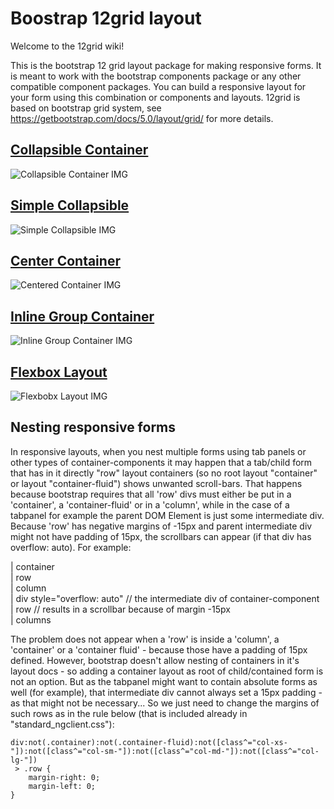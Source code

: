 # Boostrap 12grid layout

Welcome to the 12grid wiki!

This is the bootstrap 12 grid layout package for making responsive forms. It is meant to work with the bootstrap components package or any other compatible component packages. You can build a responsive layout for your form using this combination or components and layouts. 12grid is based on bootstrap grid system, see https://getbootstrap.com/docs/5.0/layout/grid/ for more details.

## [Collapsible Container](collapsible-container.md)

![Collapsible Container IMG](../../../../.gitbook/assets/2017-10-13\_1802.png)

## [Simple Collapsible](simple-collapsible.md)

![Simple Collapsible IMG](../../../../.gitbook/assets/2017-10-13\_1555.png)

## [Center Container](center-container.md)

![Centered Container IMG](../../../../.gitbook/assets/2017-10-13\_1814.png)

## [Inline Group Container](inline-group-container.md)

![Inline Group Container IMG](../../../../.gitbook/assets/2017-10-19\_1853.png)

## [Flexbox Layout](flexbox-layout.md)

![Flexbobx Layout IMG](../../../../.gitbook/assets/2017-10-19\_1044.png)

## Nesting responsive forms

In responsive layouts, when you nest multiple forms using tab panels or other types of container-components it may happen that a tab/child form that has in it directly "row" layout containers (so no root layout "container" or layout "container-fluid") shows unwanted scroll-bars. That happens because bootstrap requires that all 'row' divs must either be put in a 'container', a 'container-fluid' or in a 'column', while in the case of a tabpanel for example the parent DOM Element is just some intermediate div. Because 'row' has negative margins of -15px and parent intermediate div might not have padding of 15px, the scrollbars can appear (if that div has overflow: auto). For example:

\| container\
\| row\
\| column\
\| div style="overflow: auto" // the intermediate div of container-component\
\| row // results in a scrollbar because of margin -15px\
\| columns

The problem does not appear when a 'row' is inside a 'column', a 'container' or a 'container fluid' - because those have a padding of 15px defined. However, bootstrap doesn't allow nesting of containers in it's layout docs - so adding a container layout as root of child/contained form is not an option. But as the tabpanel might want to contain absolute forms as well (for example), that intermediate div cannot always set a 15px padding - as that might not be necessary... So we just need to change the margins of such rows as in the rule below (that is included already in "standard\_ngclient.css"):

```
div:not(.container):not(.container-fluid):not([class^="col-xs-"]):not([class^="col-sm-"]):not([class^="col-md-"]):not([class^="col-lg-"])
 > .row {
    margin-right: 0;
    margin-left: 0;
}
```
